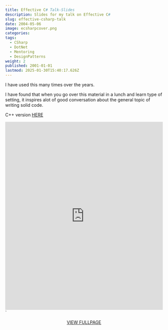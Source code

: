 ```yaml
---
title: Effective C# Talk-Slides
description: Slides for my talk on Effective C#
slug: effective-csharp-talk
date: 2004-05-06
image: ecsharpcover.png
categories: 
tags:
  - CSharp
  - DotNet
  - Mentoring
  - DesignPatterns
weight: 2
published: 2001-01-01
lastmod: 2025-01-30T15:40:17.626Z
---
```

I have used this many times over the years.

I have found that when you go over this material in a lunch and learn type of setting, it inspires alot of good conversation about the general topic of writing solid code.

C++ version [HERE](/post/cpp/effective-cpp/index.md)

<embed src="https://brianbraatz.com/portfolio/Effective%20C%20Sharp%202017.pdf" type="application/pdf" width="100%" height="600px">\`

<div style="text-align: center;"> 
<a href="https://brianbraatz.com/portfolio/Effective%20C%20Sharp%202017.pdf" style="text-align:center; text-decoration: underline">VIEW FULLPAGE</a><br>

</div>

<!--

<a href="https://www.amazon.com/Effective-Covers-Content-Update-Program/dp/0672337878/" style="text-align:center; text-decoration: underline">Effective C++ Amazon Link</a>
-->
